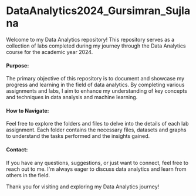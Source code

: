 # DataAnalytics2024_Gursimran_Sujlana


Welcome to my Data Analytics repository! This repository serves as a collection of labs completed during my journey through the Data Analytics course for the academic year 2024.

#### Purpose:

The primary objective of this repository is to document and showcase my progress and learning in the field of data analytics. By completing various assignments and labs, I aim to enhance my understanding of key concepts and techniques in data analysis and machine learning.

#### How to Navigate:

Feel free to explore the folders and files to delve into the details of each lab assignment. Each folder contains the necessary files, datasets and graphs to understand the tasks performed and the insights gained. 

#### Contact:

If you have any questions, suggestions, or just want to connect, feel free to reach out to me. I'm always eager to discuss data analytics and learn from others in the field.

Thank you for visiting and exploring my Data Analytics journey!
